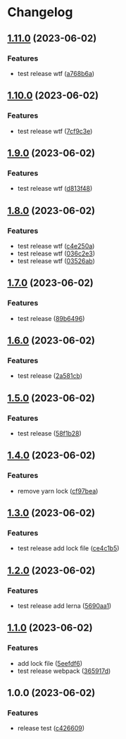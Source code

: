 # Changelog

## [1.11.0](https://github.com/wholesome-ghoul/allaround-configs/compare/configs-v1.10.0...configs-v1.11.0) (2023-06-02)


### Features

* test release wtf ([a768b6a](https://github.com/wholesome-ghoul/allaround-configs/commit/a768b6a254ce18c5932ade8341c7632811e65a38))

## [1.10.0](https://github.com/wholesome-ghoul/allaround-configs/compare/configs-v1.9.0...configs-v1.10.0) (2023-06-02)


### Features

* test release wtf ([7cf9c3e](https://github.com/wholesome-ghoul/allaround-configs/commit/7cf9c3e17fc50ef30dec431831bf81c37b211978))

## [1.9.0](https://github.com/wholesome-ghoul/allaround-configs/compare/configs-v1.8.0...configs-v1.9.0) (2023-06-02)


### Features

* test release wtf ([d813f48](https://github.com/wholesome-ghoul/allaround-configs/commit/d813f488084835ab0566fdda841ba231adf4c808))

## [1.8.0](https://github.com/wholesome-ghoul/allaround-configs/compare/configs-v1.7.0...configs-v1.8.0) (2023-06-02)


### Features

* test release wtf ([c4e250a](https://github.com/wholesome-ghoul/allaround-configs/commit/c4e250a5302b03e1894cad87a891e2a8ad17f28b))
* test release wtf ([036c2e3](https://github.com/wholesome-ghoul/allaround-configs/commit/036c2e377a55aca3fd71cf8b08a77910677051f8))
* test release wtf ([03526ab](https://github.com/wholesome-ghoul/allaround-configs/commit/03526ab5b889deabc70cf8ddc1e67c0e6c6098ce))

## [1.7.0](https://github.com/wholesome-ghoul/allaround-configs/compare/configs-v1.6.0...configs-v1.7.0) (2023-06-02)


### Features

* test release ([89b6496](https://github.com/wholesome-ghoul/allaround-configs/commit/89b64965ebb410703647ba46797644579c0e367b))

## [1.6.0](https://github.com/wholesome-ghoul/allaround-configs/compare/configs-v1.5.0...configs-v1.6.0) (2023-06-02)


### Features

* test release ([2a581cb](https://github.com/wholesome-ghoul/allaround-configs/commit/2a581cbb3748978f32324db91aa17d8f5722fc21))

## [1.5.0](https://github.com/wholesome-ghoul/allaround-configs/compare/configs-v1.4.0...configs-v1.5.0) (2023-06-02)


### Features

* test release ([58f1b28](https://github.com/wholesome-ghoul/allaround-configs/commit/58f1b282450989b88d69b2ebe7ade01cd696f5a0))

## [1.4.0](https://github.com/wholesome-ghoul/allaround-configs/compare/configs-v1.3.0...configs-v1.4.0) (2023-06-02)


### Features

* remove yarn lock ([cf97bea](https://github.com/wholesome-ghoul/allaround-configs/commit/cf97bea97d414712bcbd9edb2d0186f57393dbf0))

## [1.3.0](https://github.com/wholesome-ghoul/allaround-configs/compare/configs-v1.2.0...configs-v1.3.0) (2023-06-02)


### Features

* test release add lock file ([ce4c1b5](https://github.com/wholesome-ghoul/allaround-configs/commit/ce4c1b5c45fbb251e86554bf3286ac440a0f45b2))

## [1.2.0](https://github.com/wholesome-ghoul/allaround-configs/compare/configs-v1.1.0...configs-v1.2.0) (2023-06-02)


### Features

* test release add lerna ([5690aa1](https://github.com/wholesome-ghoul/allaround-configs/commit/5690aa1a1123811e1856ed4b9a4623a33c0db239))

## [1.1.0](https://github.com/wholesome-ghoul/allaround-configs/compare/configs-v1.0.0...configs-v1.1.0) (2023-06-02)


### Features

* add lock file ([5eefdf6](https://github.com/wholesome-ghoul/allaround-configs/commit/5eefdf6de37c0cf3943b2a03000893b879c78e17))
* test release webpack ([365917d](https://github.com/wholesome-ghoul/allaround-configs/commit/365917d5e057afdcd968fd630a941b4d121b0d05))

## 1.0.0 (2023-06-02)


### Features

* release test ([c426609](https://github.com/wholesome-ghoul/allaround-configs/commit/c426609ee8f48ad6499ce76173a16d4101ce9a5c))
